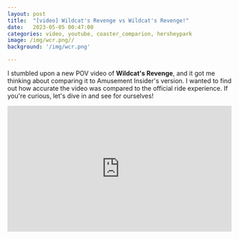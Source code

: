 ```yaml
---
layout: post
title:  "[video] Wildcat's Revenge vs Wildcat's Revenge!"
date:   2023-05-05 00:47:00 
categories: video, youtube, coaster_comparion, hersheypark
image: /img/wcr.png// 
background: '/img/wcr.png'

---
```

<!--![My helpful screenshot](/img/wcr.png) -->

I stumbled upon a new POV video of **Wildcat's Revenge**, and it got me thinking about comparing it to Amusement Insider's version. I wanted to find out how accurate the video was compared to the official ride experience. If you're curious, let's dive in and see for ourselves!


<div style="position:relative;padding-bottom:56.25%;height:0;overflow:hidden;">
  <iframe src="https://www.youtube.com/embed/CM4W9zkiqGw" 
          style="position:absolute;top:0;left:0;width:100%;height:100%;" 
          frameborder="0" 
          allow="accelerometer; autoplay; encrypted-media; gyroscope; picture-in-picture" 
          allowfullscreen>
  </iframe>
</div>





